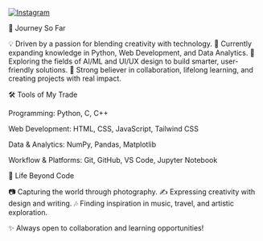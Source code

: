 [![Instagram](https://img.shields.io/badge/Instagram-E4405F?style=for-the-badge&logo=instagram&logoColor=white)](https://www.instagram.com/jhavishal_01?igsh=MWJjNnprMTFzMWdqeA==)

🧭 Journey So Far

💡 Driven by a passion for blending creativity with technology.
📖 Currently expanding knowledge in Python, Web Development, and Data Analytics.
🚀 Exploring the fields of AI/ML and UI/UX design to build smarter, user-friendly solutions.
🤝 Strong believer in collaboration, lifelong learning, and creating projects with real impact.

🛠️ Tools of My Trade

Programming: Python, C, C++

Web Development: HTML, CSS, JavaScript, Tailwind CSS

Data & Analytics: NumPy, Pandas, Matplotlib

Workflow & Platforms: Git, GitHub, VS Code, Jupyter Notebook

🎨 Life Beyond Code

📷 Capturing the world through photography.
✍️ Expressing creativity with design and writing.
🎶 Finding inspiration in music, travel, and artistic exploration.

✨ Always open to collaboration and learning opportunities!
